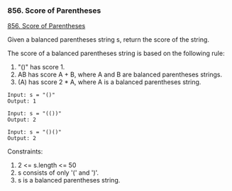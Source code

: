 ### 856. Score of Parentheses
[856. Score of Parentheses](https://leetcode.com/problems/score-of-parentheses/)

Given a balanced parentheses string s, return the score of the string.

The score of a balanced parentheses string is based on the following rule:

1. "()" has score 1.
2. AB has score A + B, where A and B are balanced parentheses strings.
3. (A) has score 2 * A, where A is a balanced parentheses string.


```
Input: s = "()"
Output: 1
```

```
Input: s = "(())"
Output: 2
```

```
Input: s = "()()"
Output: 2
```
Constraints:

1. 2 <= s.length <= 50
2. s consists of only '(' and ')'.
3. s is a balanced parentheses string.